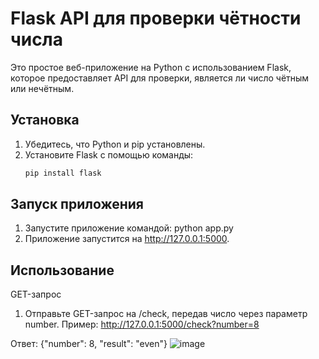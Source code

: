 # Flask API для проверки чётности числа
Это простое веб-приложение на Python с использованием Flask, которое предоставляет API для проверки, является ли число чётным или нечётным.

## Установка
1. Убедитесь, что Python и pip установлены.
2. Установите Flask с помощью команды:
   ```bash
   pip install flask

## Запуск приложения
1. Запустите приложение командой:
python app.py
2. Приложение запустится на http://127.0.0.1:5000.


## Использование
GET-запрос
1. Отправьте GET-запрос на /check, передав число через параметр number. Пример:
http://127.0.0.1:5000/check?number=8

Ответ:
{"number": 8, "result": "even"}
![image](https://github.com/ririshka/DevOps-DBA/blob/main/D1/image.png)

